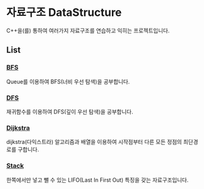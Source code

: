 # 자료구조 DataStructure
C++을(를) 통하여 여러가지 자료구조를 연습하고 익히는 프로젝트입니다.

## List
### [BFS](https://github.com/SkyLightQP/DataStructure/tree/master/BFS.cpp)
Queue를 이용하여 BFS(너비 우선 탐색)을 공부합니다.

### [DFS](https://github.com/SkyLightQP/DataStructure/tree/master/DFS.cpp)
재귀함수를 이용하여 DFS(깊이 우선 탐색)을 공부합니다.

### [Dijkstra](https://github.com/SkyLightQP/DataStructure/tree/master/Dijkstra.cpp)
dijkstra(다익스트라) 알고리즘과 배열을 이용하여 시작점부터 다른 모든 정점의 최단경로를 구합니다.

### [Stack](https://github.com/SkyLightQP/DataStructure/tree/master/Stack.cpp)
한쪽에서만 넣고 뺄 수 있는 LIFO(Last In First Out) 특징을 갖는 자료구조입니다.